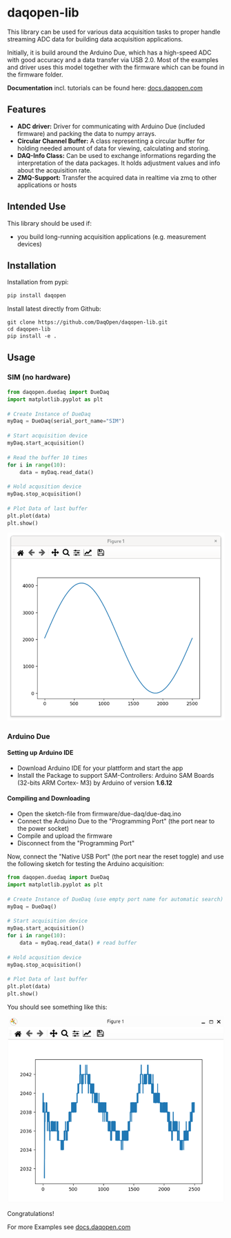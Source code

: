 # daqopen-lib

This library can be used for various data acquisition tasks to proper handle streaming ADC data for building data acquisition applications.

Initially, it is build around the Arduino Due, which has a high-speed ADC with good accuracy and a data transfer via USB 2.0. Most of the examples and driver uses this model together with the firmware which can be found in the firmware folder.

**Documentation** incl. tutorials can be found here: [docs.daqopen.com](https://docs.daqopen.com)

## Features

- **ADC driver:** Driver for communicating with Arduino Due (included firmware) and packing the data to numpy arrays.
- **Circular Channel Buffer:** A class representing a circular buffer for holding needed amount of data for viewing, calculating and storing.
- **DAQ-Info Class:** Can be used to exchange informations regarding the interpretation of the data packages. It holds adjustment values and info about the acquisition rate.
- **ZMQ-Support:** Transfer the acquired data in realtime via zmq to other applications or hosts



## Intended Use

This library should be used if:

- you build long-running acquisition applications (e.g. measurement devices)

## Installation

Installation from pypi:

```bash
pip install daqopen
```

Install latest directly from Github:

```
git clone https://github.com/DaqOpen/daqopen-lib.git
cd daqopen-lib
pip install -e .
```

## Usage

### SIM (no hardware)

```python
from daqopen.duedaq import DueDaq
import matplotlib.pyplot as plt

# Create Instance of DueDaq
myDaq = DueDaq(serial_port_name="SIM")

# Start acquisition device
myDaq.start_acquisition()

# Read the buffer 10 times
for i in range(10):
    data = myDaq.read_data()

# Hold acqusition device
myDaq.stop_acquisition()

# Plot Data of last buffer
plt.plot(data)
plt.show()
```

![image-20241010124001678](resources/sim-first-acq.png)



### Arduino Due

#### Setting up Arduino IDE

- Download Arduino IDE for your plattform and start the app
- Install the Package to support SAM-Controllers:  Arduino SAM Boards (32-bits ARM Cortex-
  M3) by Arduino of version **1.6.12**

#### Compiling and Downloading

- Open the sketch-file from firmware/due-daq/due-daq.ino
- Connect the Arduino Due to the "Programming Port" (the port near to the power socket)
- Compile and upload the firmware
- Disconnect from the "Programming Port"



Now, connect the "Native USB Port" (the port near the reset toggle) and use the following sketch for testing the Arduino acquisition:

```python
from daqopen.duedaq import DueDaq
import matplotlib.pyplot as plt

# Create Instance of DueDaq (use empty port name for automatic search)
myDaq = DueDaq()

# Start acquisition device
myDaq.start_acquisition()
for i in range(10):
    data = myDaq.read_data() # read buffer

# Hold acqusition device
myDaq.stop_acquisition()

# Plot Data of last buffer
plt.plot(data)
plt.show()
```

You should see something like this:

![my-first-acq-1](resources/my-first-acq-1.png)

Congratulations!

For more Examples see [docs.daqopen.com](https://docs.daqopen.com)
